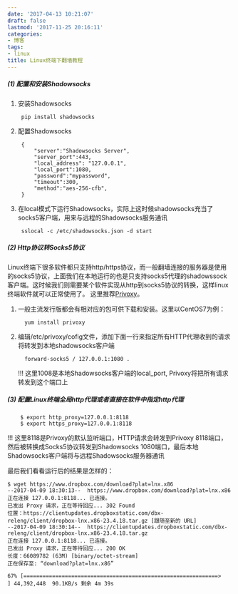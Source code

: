 ```yaml
---
date: '2017-04-13 10:21:07'
draft: false
lastmod: '2017-11-25 20:16:11'
categories:
- 博客
tags:
- linux
title: Linux终端下翻墙教程
---
```


##### (1) 配置和安装Shadowsocks

1. 安装Shadowsocks

        pip install shadowsocks
        
2. 配置Shadowsocks

		{
		    "server":"Shadowsocks Server",
		    "server_port":443,
		    "local_address": "127.0.0.1",
		    "local_port":1080,
		    "password":"mypassword",
		    "timeout":300,
		    "method":"aes-256-cfb",
		}
		

3. 在local模式下运行Shadowsocks，实际上这时候shadowsocks充当了socks5客户端，用来与远程的Shadowsocks服务通讯

        sslocal -c /etc/shadowsocks.json -d start
        

##### (2) Http协议转Socks5协议

Linux终端下很多软件都只支持http/https协议，而一般翻墙连接的服务器是使用的socks5协议，上面我们在本地运行的也是只支持socks5代理的shadowssock客户端。这时候我们则需要某个软件实现从http到socks5协议的转换，这样linux终端软件就可以正常使用了。 这里推荐[Privoxy](http://www.privoxy.org/)。 

1. 一般主流发行版都会有相对应的包可供下载和安装。这里以CentOS7为例：

         yum install privoxy
     
2. 编辑/etc/privoxy/cofig文件，添加下面一行来指定所有HTTP代理收到的请求将转发到本地shadowsocks客户端

         forward-socks5 / 127.0.0.1:1080 .
         
    !!! 这里1008是本地Shadowsocks客户端的local_port, Privoxy将把所有请求转发到这个端口上
         
##### (3) 配置Linux终端全局http代理或者直接在软件中指定http代理

        $ export http_proxy=127.0.0.1:8118
        $ export https_proxy=127.0.0.1:8118

!!! 这里8118是Privoxy的默认监听端口，HTTP请求会转发到Privoxy 8118端口，然后被转换成Socks5协议转发到Shadowsocks 1080端口，最后本地Shadowsocks客户端将与远程Shadowsocks服务器通讯 
        
        
最后我们看看运行后的结果是怎样的：

    $ wget https://www.dropbox.com/download?plat=lnx.x86
    --2017-04-09 18:30:13--  https://www.dropbox.com/download?plat=lnx.x86
    正在连接 127.0.0.1:8118... 已连接。
    已发出 Proxy 请求，正在等待回应... 302 Found
    位置：https://clientupdates.dropboxstatic.com/dbx-releng/client/dropbox-lnx.x86-23.4.18.tar.gz [跟随至新的 URL]
    --2017-04-09 18:30:14--  https://clientupdates.dropboxstatic.com/dbx-releng/client/dropbox-lnx.x86-23.4.18.tar.gz
    正在连接 127.0.0.1:8118... 已连接。
    已发出 Proxy 请求，正在等待回应... 200 OK
    长度：66089782 (63M) [binary/octet-stream]
    正在保存至: “download?plat=lnx.x86”

    67% [=============================================================>                               ] 44,392,448  90.1KB/s 剩余 4m 39s